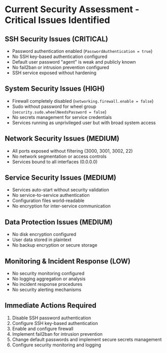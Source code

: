 # Current Security Assessment - Critical Issues Identified

## SSH Security Issues (CRITICAL)
- Password authentication enabled (`PasswordAuthentication = true`)
- No SSH key-based authentication configured
- Default user password "agent" is weak and publicly known
- No fail2ban or intrusion prevention configured
- SSH service exposed without hardening

## System Security Issues (HIGH)
- Firewall completely disabled (`networking.firewall.enable = false`)
- Sudo without password for wheel group (`security.sudo.wheelNeedsPassword = false`)
- No secrets management for service credentials
- Services running as unprivileged user but with broad system access

## Network Security Issues (MEDIUM)
- All ports exposed without filtering (3000, 3001, 3002, 22)
- No network segmentation or access controls
- Services bound to all interfaces (0.0.0.0)

## Service Security Issues (MEDIUM)  
- Services auto-start without security validation
- No service-to-service authentication
- Configuration files world-readable
- No encryption for inter-service communication

## Data Protection Issues (MEDIUM)
- No disk encryption configured
- User data stored in plaintext
- No backup encryption or secure storage

## Monitoring & Incident Response (LOW)
- No security monitoring configured
- No logging aggregation or analysis
- No incident response procedures
- No security alerting mechanisms

## Immediate Actions Required
1. Disable SSH password authentication
2. Configure SSH key-based authentication
3. Enable and configure firewall
4. Implement fail2ban for intrusion prevention
5. Change default passwords and implement secure secrets management
6. Configure security monitoring and logging